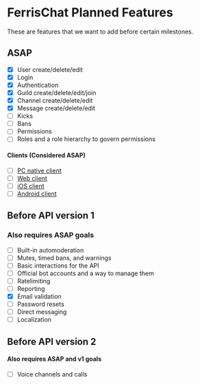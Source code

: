 # FerrisChat Planned Features
These are features that we want to add before certain milestones.

## ASAP
- [x] User create/delete/edit
- [x] Login
- [x] Authentication
- [x] Guild create/delete/edit/join
- [x] Channel create/delete/edit
- [x] Message create/delete/edit
- [ ] Kicks
- [ ] Bans
- [ ] Permissions
- [ ] Roles and a role hierarchy to govern permissions

#### Clients (Considered ASAP)
- [ ] [PC native client](https://github.com/FerrisChat/client)
- [ ] [Web client](https://github.com/FerrisChat/webclient)
- [ ] [iOS client](https://github.com/FerrisChat/iOS)
- [ ] [Android client](https://github.com/FerrisChat/Android)

## Before API version 1
### Also requires ASAP goals
- [ ] Built-in automoderation
- [ ] Mutes, timed bans, and warnings
- [ ] Basic interactions for the API
- [ ] Official bot accounts and a way to manage them
- [ ] Ratelimiting
- [ ] Reporting
- [x] Email validation
- [ ] Password resets
- [ ] Direct messaging
- [ ] Localization

## Before API version 2
#### Also requires ASAP and v1 goals
- [ ] Voice channels and calls
